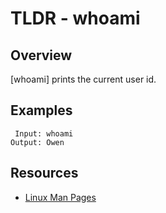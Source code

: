 TLDR - whoami
==========

Overview
--------

[whoami] prints the current user id. 

Examples
--------

	 Input: whoami
	Output: Owen





Resources
---------

- [Linux Man Pages](http://man7.org/linux/man-pages/man1/whoami.1.html)

